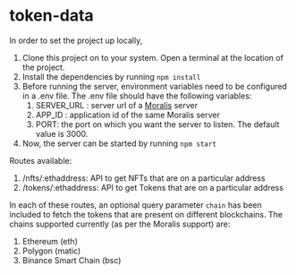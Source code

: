 # token-data

In order to set the project up locally, 

1. Clone this project on to your system. Open a terminal at the location of the project.
2. Install the dependencies by running `npm install`
3. Before running the server, environment variables need to be configured in a .env file. The .env file should have the following variables:
    1. SERVER_URL : server url of a [Moralis](https://moralis.io/) server 
    2. APP_ID : application id of the same Moralis server
    3. PORT: the port on which you want the server to listen. The default value is 3000. 
4. Now, the server can be started by running `npm start`

Routes available: 
1. /nfts/:ethaddress: API to get NFTs that are on a particular address
2. /tokens/:ethaddress: API to get Tokens that are on a particular address

In each of these routes, an optional query parameter `chain` has been included to fetch the tokens that are present on different blockchains. The chains supported currently (as per the Moralis support) are:
1. Ethereum (eth)
2. Polygon (matic)
3. Binance Smart Chain (bsc)
